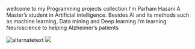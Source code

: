 wellcome to my Programming projects collection
I’m Parham Hasani
A Master’s student in Artificial intelligence. Besides AI and its methods such as machine learning, Data mining and Deep learning I’m learning Neuroscience to helping Alzheimer’s patients

<img src="https://publons.com/media/thumbs/academic/photos/81849d47-6cf5-4d2f-9536-fb63b7900141.png.200x200_q95_crop_detail_upscale.png" alt="alternatetext">

<img src="https://i.pinimg.com/originals/bc/b3/02/bcb302b88b0850b4f1f617007b45e518.jpg">
